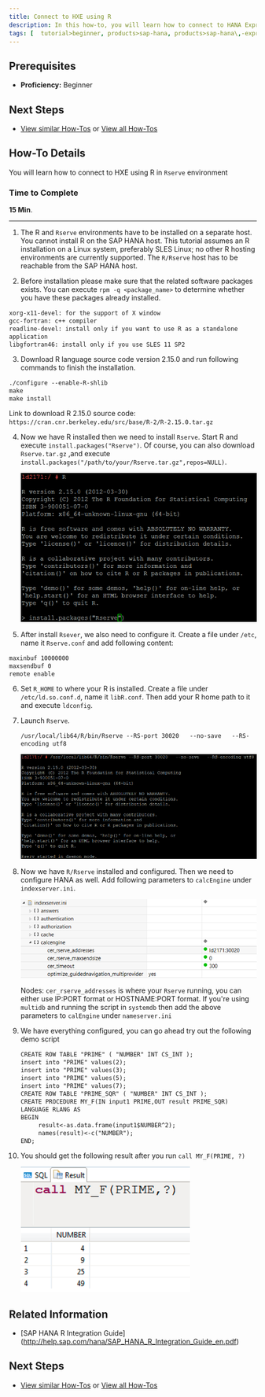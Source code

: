 ```yaml
---
title: Connect to HXE using R
description: In this how-to, you will learn how to connect to HANA Express Edition using R
tags: [  tutorial>beginner, products>sap-hana, products>sap-hana\,-express-edition, tutorial>how-to ]
---
```

## Prerequisites  
  - **Proficiency:** Beginner

## Next Steps
 - [View similar How-Tos](http://go.sap.com/developer/tutorials.html) or [View all How-Tos](http://go.sap.com/developer/tutorials.html)


## How-To Details
You will learn how to connect to HXE using R in `Rserve` environment

### Time to Complete
**15 Min**.

---

1. The R and `Rserve` environments have to be installed on a separate host. You cannot install R on the SAP HANA host. This tutorial assumes an R installation on a Linux system, preferably SLES Linux; no other R hosting environments are currently supported. The `R/Rserve` host has to be reachable from the SAP HANA host.

2. Before installation please make sure that the related software packages exists. You can execute `rpm -q <package_name>` to determine whether you have these packages already installed.

  ```
  xorg-x11-devel: for the support of X window
  gcc-fortran: c++ compiler
  readline-devel: install only if you want to use R as a standalone application
  libgfortran46: install only if you use SLES 11 SP2
  ```

3. Download R language source code version 2.15.0 and run following commands to finish the installation.  

  ```
  ./configure --enable-R-shlib
  make
  make install
  ```
   Link to download R 2.15.0 source code: `https://cran.cnr.berkeley.edu/src/base/R-2/R-2.15.0.tar.gz`

4. Now we have R installed then we need to install `Rserve`. Start R and execute ```install.packages("Rserve")```. Of course, you can also download `Rserve.tar.gz` ,and execute `install.packages("/path/to/your/Rserve.tar.gz",repos=NULL)`.

      ![image 1](1.png)     

5. After install `Rsever`, we also need to configure it. Create a file under `/etc`, name it `Rserve.conf` and add following content:

  ```
  maxinbuf 10000000
  maxsendbuf 0
  remote enable
  ```

6. Set `R_HOME` to where your R is installed. Create a file under `/etc/ld.so.conf.d`, name it `libR.conf`. Then add your R home path to it and execute `ldconfig`.

7. Launch `Rserve`.

     ```
    /usr/local/lib64/R/bin/Rserve --RS-port 30020   --no-save   --RS-encoding utf8
     ```

      ![image 2](2.png)

8. Now we have `R/Rserve` installed and configured. Then we need to configure HANA as well. Add following parameters to `calcEngine` under `indexserver.ini`.

      ![image 3](3.png)

      Nodes: `cer_rserve_addresses` is where your `Rserve` running, you can either use IP:PORT format or HOSTNAME:PORT format. If you're using `multidb` and running the script in `systemdb` then add the above parameters to `calEngine` under `nameserver.ini`

9. We have everything configured, you can go ahead try out the following demo script

   ```
   CREATE ROW TABLE "PRIME" ( "NUMBER" INT CS_INT );
   insert into "PRIME" values(2);
   insert into "PRIME" values(3);
   insert into "PRIME" values(5);
   insert into "PRIME" values(7);
   CREATE ROW TABLE "PRIME_SQR" ( "NUMBER" INT CS_INT );
   CREATE PROCEDURE MY_F(IN input1 PRIME,OUT result PRIME_SQR)
   LANGUAGE RLANG AS
   BEGIN
        result<-as.data.frame(input1$NUMBER^2);
        names(result)<-c("NUMBER");
   END;
   ```

10. You should get the following result after you run `call MY_F(PRIME, ?)`

      ![image 3](4.png)

## Related Information
- [SAP HANA R Integration Guide] (http://help.sap.com/hana/SAP_HANA_R_Integration_Guide_en.pdf)

## Next Steps
 - [View similar How-Tos](http://go.sap.com/developer/tutorials.html) or [View all How-Tos](http://go.sap.com/developer/tutorials.html)
